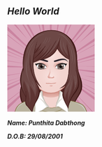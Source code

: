 ## ***Hello World***

![](avatar.png "Tangkwa's avatar")

***Name: Punthita Dabthong***

***D.O.B: 29/08/2001***

